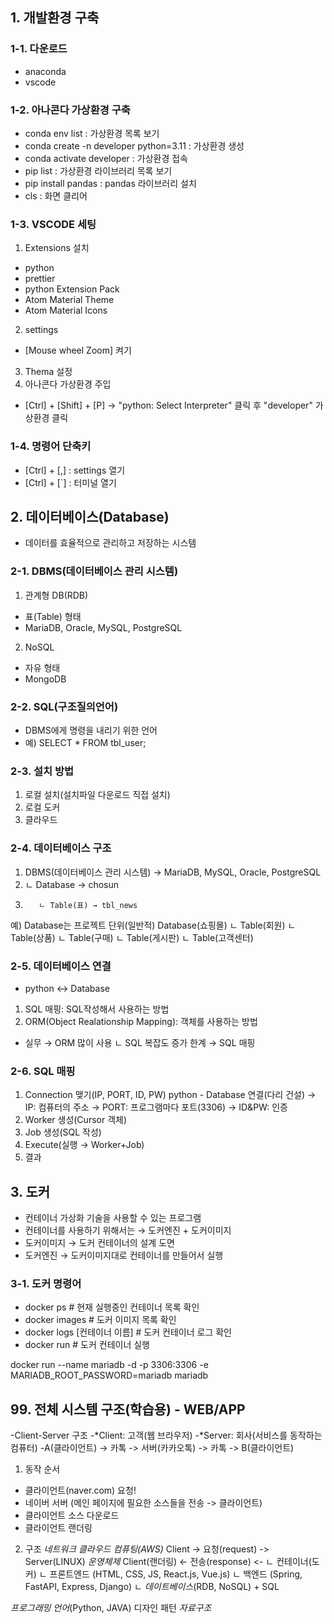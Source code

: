 ## 1. 개발환경 구축
### 1-1. 다운로드
 - anaconda
 - vscode

### 1-2. 아나콘다 가상환경 구축
 - conda env list :                         가상환경 목록 보기
 - conda create -n developer python=3.11 :  가상환경 생성
 - conda activate developer :               가상환경 접속
 - pip list :                               가상환경 라이브러리 목록 보기
 - pip install pandas :                     pandas 라이브러리 설치
 - cls :                                    화면 클리어

### 1-3. VSCODE 세팅
1. Extensions 설치
 - python
 - prettier
 - python Extension Pack
 - Atom Material Theme
 - Atom Material Icons
2. settings
 - [Mouse wheel Zoom] 켜기
3. Thema 설정
4. 아나콘다 가상환경 주입
 - [Ctrl] + [Shift] + [P] -> "python: Select Interpreter" 클릭 후
 "developer" 가상환경 클릭

 ### 1-4. 명령어 단축키
 - [Ctrl] + [,] : settings 열기
 - [Ctrl] + [`] : 터미널 열기

## 2. 데이터베이스(Database)
- 데이터를 효율적으로 관리하고 저장하는 시스템

### 2-1. DBMS(데이터베이스 관리 시스템)
1. 관계형 DB(RDB)
  - 표(Table) 형태
  - MariaDB, Oracle, MySQL, PostgreSQL
  
2. NoSQL
  - 자유 형태
  - MongoDB

### 2-2. SQL(구조질의언어)
  - DBMS에게 명령을 내리기 위한 언어
  - 예) SELECT * FROM tbl_user;

### 2-3. 설치 방법
  1. 로컬 설치(설치파일 다운로드 직접 설치)
  2. 로컬 도커 
  3. 클라우드

### 2-4. 데이터베이스 구조
  1. DBMS(데이터베이스 관리 시스템) → MariaDB, MySQL, Oracle, PostgreSQL
  2.  ㄴ Database → chosun
  3.        ㄴ Table(표) → tbl_news

  예) Database는 프로젝트 단위(일반적)
  Database(쇼핑몰)
      ㄴ Table(회원)
      ㄴ Table(상품)
      ㄴ Table(구매)
      ㄴ Table(게시판)
      ㄴ Table(고객센터)

### 2-5. 데이터베이스 연결
  - python ↔ Database
  1. SQL 매핑: SQL작성해서 사용하는 방법
  2. ORM(Object Realationship Mapping): 객체를 사용하는 방법
  * 실무 → ORM 많이 사용
            ㄴ SQL 복잡도 증가 한계 → SQL 매핑

### 2-6. SQL 매핑
  1. Connection 맺기(IP, PORT, ID, PW)
     python - Database 연결(다리 건설)
     → IP: 컴퓨터의 주소
     → PORT: 프로그램마다 포트(3306)
     → ID&PW: 인증
  2. Worker 생성(Cursor 객체)
  3. Job 생성(SQL 작성)
  4. Execute(실행 → Worker+Job)
  5. 결과

## 3. 도커
  - 컨테이너 가상화 기술을 사용할 수 있는 프로그램
  - 컨테이너를 사용하기 위해서는 → 도커엔진 + 도커이미지
  - 도커이미지 → 도커 컨테이너의 설계 도면
  - 도커엔진 → 도커이미지대로 컨테이너를 만들어서 실행

### 3-1. 도커 명령어
  - docker ps                      # 현재 실행중인 컨테이너 목록 확인
  - docker images                  # 도커 이미지 목록 확인
  - docker logs [컨테이너 이름]     # 도커 컨테이너 로그 확인
  - docker run                     # 도커 컨테이너 실행
  
  docker run --name mariadb -d -p 3306:3306 -e
  MARIADB_ROOT_PASSWORD=mariadb mariadb






## 99. 전체 시스템 구조(학습용) - WEB/APP
-Client-Server 구조
-*Client: 고객(웹 브라우저)
-*Server: 회사(서비스를 동작하는 컴퓨터)
-A(클라이언트) -> 카톡 -> 서버(카카오톡) -> 카톡 -> B(클라이언트)

1. 동작 순서
  + 클라이언트(naver.com) 요청!
  + 네이버 서버 (메인 페이지에 필요한 소스들을 전송 -> 클라이언트)
  + 클라이언트 소스 다운로드
  + 클라이언트 랜더링

2. 구조
                    *네트워크*          *클라우드 컴퓨팅(AWS)*
Client           -> 요청(request)   -> Server(LINUX) *운영체제*
Client(랜더링)   <- 전송(response)  <- ㄴ 컨테이너(도커) 
                                         ㄴ 프론트엔드 (HTML, CSS, JS, React.js, Vue.js)
                                         ㄴ 백엔드 (Spring, FastAPI, Express, Django)
                                         ㄴ *데이트베이스*(RDB, NoSQL) + SQL
                                         
*프로그래밍 언어*(Python, JAVA)
디자인 패턴
*자료구조*